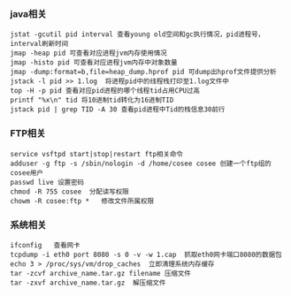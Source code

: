 ### java相关
    jstat -gcutil pid interval 查看young old空间和gc执行情况，pid进程号，interval刷新时间
    jmap -heap pid 可查看对应进程jvm内存使用情况
    jmap -histo pid 可查看对应进程jvm内存中对象数量
    jmap -dump:format=b,file=heap_dump.hprof pid 可dump出hprof文件提供分析
    jstack -l pid >> 1.log  将进程pid中的线程栈打印至1.log文件中
    top -H -p pid 查看对应pid进程的哪个线程tid占用CPU过高
    printf "%x\n" tid 将10进制tid转化为16进制TID
    jstack pid | grep TID -A 30 查看pid进程中Tid的栈信息30前行
    
### FTP相关
    service vsftpd start|stop|restart ftp相关命令             
    adduser -g ftp -s /sbin/nologin -d /home/cosee cosee 创建一个ftp组的cosee用户            
    passwd live 设置密码                
    chmod -R 755 cosee  分配读写权限            
    chowm -R cosee:ftp *   修改文件所属权限           
### 系统相关
    ifconfig   查看网卡
    tcpdump -i eth0 port 8080 -s 0 -v -w 1.cap  抓取eth0网卡端口8080的数据包
    echo 3 > /proc/sys/vm/drop_caches  立即清理系统内存缓存
    tar -zcvf archive_name.tar.gz filename 压缩文件
    tar -zxvf archive_name.tar.gz  解压缩文件
